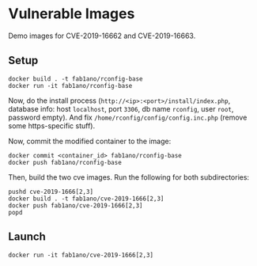 Vulnerable Images
=================

Demo images for CVE-2019-16662 and CVE-2019-16663.

## Setup

```
docker build . -t fab1ano/rconfig-base
docker run -it fab1ano/rconfig-base
```

Now, do the install process (`http://<ip>:<port>/install/index.php`, database info: host `localhost`, port `3306`, db name `rconfig`, user `root`, password empty).
And fix `/home/rconfig/config/config.inc.php` (remove some https-specific stuff).

Now, commit the modified container to the image:

```
docker commit <container_id> fab1ano/rconfig-base
docker push fab1ano/rconfig-base
```

Then, build the two cve images.
Run the following for both subdirectories:

```
pushd cve-2019-1666[2,3]
docker build . -t fab1ano/cve-2019-1666[2,3]
docker push fab1ano/cve-2019-1666[2,3]
popd
```

## Launch

```
docker run -it fab1ano/cve-2019-1666[2,3]
```
